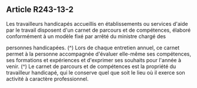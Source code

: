 ## Article R243-13-2

Les travailleurs handicapés accueillis en établissements ou services d'aide par le travail disposent d'un carnet
de parcours et de compétences, élaboré conformément à un modèle fixé par arrêté du ministre chargé des

personnes handicapées. (^)
Lors de chaque entretien annuel, ce carnet permet à la personne accompagnée d'évaluer elle-même ses
compétences, ses formations et expériences et d'exprimer ses souhaits pour l'année à venir. (^)
Le carnet de parcours et de compétences est la propriété du travailleur handicapé, qui le conserve quel que
soit le lieu où il exerce son activité à caractère professionnel.


